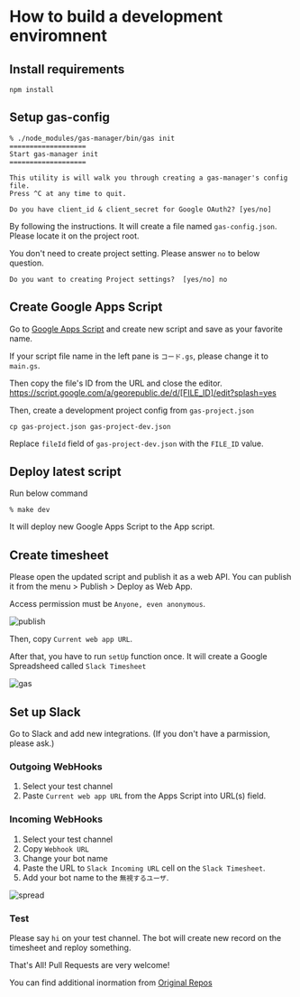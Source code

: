 # How to build a development enviromnent

## Install requirements

```
npm install
```

## Setup gas-config

```
% ./node_modules/gas-manager/bin/gas init
===================
Start gas-manager init
===================

This utility is will walk you through creating a gas-manager's config file.
Press ^C at any time to quit.

Do you have client_id & client_secret for Google OAuth2? [yes/no] 
```

By following the instructions. It will create a file named `gas-config.json`. Please locate it on the project root.

You don't need to create project setting. Please answer `no` to below question.

```
Do you want to creating Project settings?  [yes/no] no
```

## Create Google Apps Script

Go to [Google Apps Script](https://script.google.com/home) and create new script and save as your favorite name.

If your script file name in the left pane is `コード.gs`, please change it to `main.gs`.

Then copy the file's ID from the URL and close the editor.
https://script.google.com/a/georepublic.de/d/[FILE_ID]/edit?splash=yes


Then, create a development project config from `gas-project.json`

```
cp gas-project.json gas-project-dev.json
```

Replace `fileId` field of `gas-project-dev.json` with the `FILE_ID` value.

## Deploy latest script

Run below command

```
% make dev
```

It will deploy new Google Apps Script to the App script.

## Create timesheet

Please open the updated script and publish it as a web API.
You can publish it from the menu > Publish > Deploy as Web App.

Access permission must be `Anyone, even anonymous`.

![publish](https://i.gyazo.com/204a0b29dc9e7d50977804de5867fc47.png)

Then, copy `Current web app URL`. 

After that, you have to run `setUp` function once. It will create a Google Spreadsheed called `Slack Timesheet`

![gas](https://i.gyazo.com/a6cc4378ca047d95053589d983773b96.png)

## Set up Slack

Go to Slack and add new integrations. (If you don't have a parmission, please ask.)

### Outgoing WebHooks

1. Select your test channel 
2. Paste `Current web app URL` from the Apps Script into URL(s) field.

### Incoming WebHooks

1. Select your test channel
2. Copy `Webhook URL`
3. Change your bot name
4. Paste the URL to `Slack Incoming URL` cell on the `Slack Timesheet`.
5. Add your bot name to the `無視するユーザ`.

![spread](https://i.gyazo.com/8115e524e1e682db1923f1498d5572c6.png)


### Test

Please say `hi` on your test channel. The bot will create new record on the timesheet and reploy something.

That's All! Pull Requests are very welcome!

You can find additional inormation from [Original Repos](https://github.com/masuidrive/miyamoto)